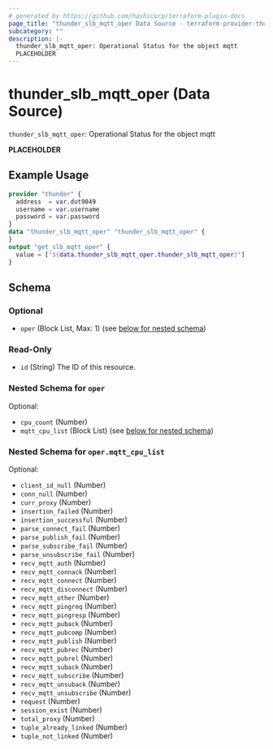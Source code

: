 ```yaml
---
# generated by https://github.com/hashicorp/terraform-plugin-docs
page_title: "thunder_slb_mqtt_oper Data Source - terraform-provider-thunder"
subcategory: ""
description: |-
  thunder_slb_mqtt_oper: Operational Status for the object mqtt
  PLACEHOLDER
---
```


# thunder_slb_mqtt_oper (Data Source)

`thunder_slb_mqtt_oper`: Operational Status for the object mqtt

__PLACEHOLDER__

## Example Usage

```terraform
provider "thunder" {
  address  = var.dut9049
  username = var.username
  password = var.password
}
data "thunder_slb_mqtt_oper" "thunder_slb_mqtt_oper" {
}
output "get_slb_mqtt_oper" {
  value = ["${data.thunder_slb_mqtt_oper.thunder_slb_mqtt_oper}"]
}
```

<!-- schema generated by tfplugindocs -->
## Schema

### Optional

- `oper` (Block List, Max: 1) (see [below for nested schema](#nestedblock--oper))

### Read-Only

- `id` (String) The ID of this resource.

<a id="nestedblock--oper"></a>
### Nested Schema for `oper`

Optional:

- `cpu_count` (Number)
- `mqtt_cpu_list` (Block List) (see [below for nested schema](#nestedblock--oper--mqtt_cpu_list))

<a id="nestedblock--oper--mqtt_cpu_list"></a>
### Nested Schema for `oper.mqtt_cpu_list`

Optional:

- `client_id_null` (Number)
- `conn_null` (Number)
- `curr_proxy` (Number)
- `insertion_failed` (Number)
- `insertion_successful` (Number)
- `parse_connect_fail` (Number)
- `parse_publish_fail` (Number)
- `parse_subscribe_fail` (Number)
- `parse_unsubscribe_fail` (Number)
- `recv_mqtt_auth` (Number)
- `recv_mqtt_connack` (Number)
- `recv_mqtt_connect` (Number)
- `recv_mqtt_disconnect` (Number)
- `recv_mqtt_other` (Number)
- `recv_mqtt_pingreq` (Number)
- `recv_mqtt_pingresp` (Number)
- `recv_mqtt_puback` (Number)
- `recv_mqtt_pubcomp` (Number)
- `recv_mqtt_publish` (Number)
- `recv_mqtt_pubrec` (Number)
- `recv_mqtt_pubrel` (Number)
- `recv_mqtt_suback` (Number)
- `recv_mqtt_subscribe` (Number)
- `recv_mqtt_unsuback` (Number)
- `recv_mqtt_unsubscribe` (Number)
- `request` (Number)
- `session_exist` (Number)
- `total_proxy` (Number)
- `tuple_already_linked` (Number)
- `tuple_not_linked` (Number)


